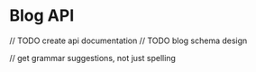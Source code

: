 # Blog API

// TODO create api documentation
// TODO blog schema design

// get grammar suggestions, not just spelling
